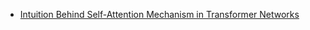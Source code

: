 - [Intuition Behind Self-Attention Mechanism in Transformer Networks](https://youtu.be/g2BRIuln4uc)
